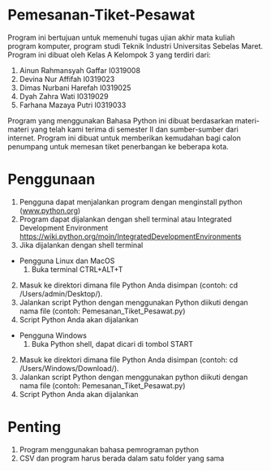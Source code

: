 # Pemesanan-Tiket-Pesawat
Program ini bertujuan untuk memenuhi tugas ujian akhir mata kuliah program komputer, program studi Teknik Industri Universitas Sebelas Maret. Program ini dibuat oleh Kelas A Kelompok 3 yang terdiri dari:
  1.	Ainun Rahmansyah Gaffar	I0319008
  2.	Devina Nur Affifah		  I0319023
  3.	Dimas Nurbani Harefah	  I0319025
  4.	Dyah Zahra Wati		      I0319029
  5.	Farhana Mazaya Putri		I0319033
  
Program yang menggunakan Bahasa Python ini dibuat berdasarkan materi-materi yang telah kami terima di semester II dan sumber-sumber dari internet. Program ini dibuat untuk memberikan kemudahan bagi calon penumpang untuk memesan tiket penerbangan ke beberapa kota.


# Penggunaan
1. Pengguna dapat menjalankan program dengan menginstall python (www.python.org)
2. Program dapat dijalankan dengan shell terminal atau Integrated Development Environment https://wiki.python.org/moin/IntegratedDevelopmentEnvironments
3. Jika dijalankan dengan shell terminal
  - Pengguna Linux dan MacOS
	1. Buka terminal CTRL+ALT+T
  2. Masuk ke direktori dimana file Python Anda disimpan (contoh: cd /Users/admin/Desktop/).
  3. Jalankan script Python dengan menggunakan Python diikuti dengan nama file (contoh: Pemesanan_Tiket_Pesawat.py)
  4. Script Python Anda akan dijalankan
  
  - Pengguna Windows
	1. Buka Python shell, dapat dicari di tombol START
  2. Masuk ke direktori dimana file Python Anda disimpan (contoh: cd /Users/Windows/Download/).
  3. Jalankan script Python dengan menggunakan python diikuti dengan nama file (contoh: Pemesanan_Tiket_Pesawat.py)
  4. Script Python Anda akan dijalankan


# Penting
1. Program menggunakan bahasa pemrograman python
2. CSV dan program harus berada dalam satu folder yang sama
